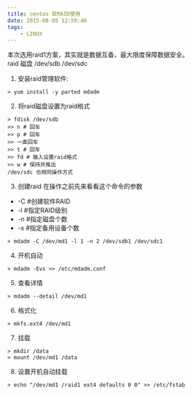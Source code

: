 ```yaml
---
title: centos 软RAID使用
date: 2015-08-05 12:59:40
tags:
    - LINUX
---
```


本次选用raid1方案，其实就是数据互备，最大限度保障数据安全。  
raid 磁盘 /dev/sdb /dev/sdc

1. 安装raid管理软件:
```
> yum install -y parted mdadm
```
2. 将raid磁盘设置为raid格式
```
> fdisk /dev/sdb
>> n # 回车
>> p # 回车
>> 一直回车
>> t # 回车
>> fd # 输入设置raid格式
>> w # 保持并推出
/dev/sdc 也相同操作方式
```

3. 创建raid
在操作之前先来看看这个命令的参数
 - -C #创建软件RAID
 - -l #指定RAID级别
 - -n #指定磁盘个数
 - -x #指定备用设备个数
```
> mdadm -C /dev/md1 -l 1 -n 2 /dev/sdb1 /dev/sdc1
```
4. 开机自动
```
> mdadm -Evs >> /etc/mdadm.conf
```
5. 查看详情
```
> mdadm --detail /dev/md1
```
6. 格式化
```
> mkfs.ext4 /dev/md1
```
7. 挂载
```
> mkdir /data
> mount /dev/md1 /data
```
8. 设置开机自动挂载
```
> echo "/dev/md1 /raid1 ext4 defaults 0 0" >> /etc/fstab
```
